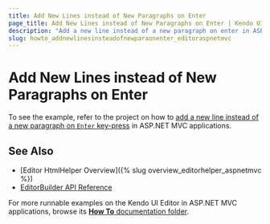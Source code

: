 ```yaml
---
title: Add New Lines instead of New Paragraphs on Enter
page_title: Add New Lines instead of New Paragraphs on Enter | Kendo UI Editor HtmlHelper
description: "Add a new line instead of a new paragraph on enter in ASP.NET MVC applications."
slug: howto_addnewlinesinsteadofnewparaonenter_editoraspnetmvc
---
```


# Add New Lines instead of New Paragraphs on Enter

To see the example, refer to the project on how to [add a new line instead of a new paragraph on `Enter` key-press](https://github.com/telerik/ui-for-aspnet-mvc-examples/tree/master/editor/enter-linebreak-shift-enter-paragraph) in ASP.NET MVC applications.

## See Also

* [Editor HtmlHelper Overview]({% slug overview_editorhelper_aspnetmvc %})
* [EditorBuilder API Reference](../../../kendo-ui/api/Kendo.Mvc.UI.Fluent/EditorBuilder)

For more runnable examples on the Kendo UI Editor in ASP.NET MVC applications, browse its [**How To** documentation folder](/helpers/editor/how-to/).
